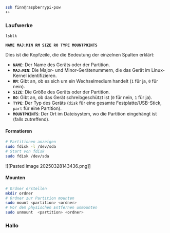 
```Bash
ssh finn@raspberrypi-pow
++
```

### Laufwerke
```Bash
lsblk
```

**`NAME MAJ:MIN RM SIZE RO TYPE MOUNTPOINTS`**

Dies ist die Kopfzeile, die die Bedeutung der einzelnen Spalten erklärt:

- **`NAME`**: Der Name des Geräts oder der Partition.
- **`MAJ:MIN`**: Die Major- und Minor-Gerätenummern, die das Gerät im Linux-Kernel identifizieren.
- **`RM`**: Gibt an, ob es sich um ein Wechselmedium handelt (`1` für ja, `0` für nein).
- **`SIZE`**: Die Größe des Geräts oder der Partition.
- **`RO`**: Gibt an, ob das Gerät schreibgeschützt ist (`0` für nein, `1` für ja).
- **`TYPE`**: Der Typ des Geräts (`disk` für eine gesamte Festplatte/USB-Stick, `part` für eine Partition).
- **`MOUNTPOINTS`**: Der Ort im Dateisystem, wo die Partition eingehängt ist (falls zutreffend).

#### Formatieren

```Bash
# Partitionen anzeigen
sudo fdisk -l /dev/sda
# Start von fdisk
sudo fdisk /dev/sda
```

![[Pasted image 20250328143436.png]]

#### Mounten

```Bash
# Ordner erstellen
mkdir ordner
# Ordner zur Partition mounten
sudo mount <partition> <ordner>
# Vor dem physischen Entfernen unmounten
sudo unmount  <partition> <ordner>
```

### Hallo